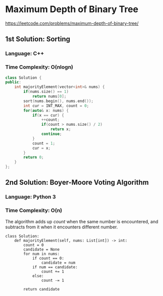 # Maximum Depth of Binary Tree
https://leetcode.com/problems/maximum-depth-of-binary-tree/

## 1st Solution: Sorting
### Language: C++
### Time Complexity: O(nlogn)

```c++
class Solution {
public:
    int majorityElement(vector<int>& nums) {
        if(nums.size() == 1)
            return nums[0];
        sort(nums.begin(), nums.end());
        int cur = INT_MAX, count = 0;
        for(auto& x: nums) {
            if(x == cur) {
                ++count;
                if(count > nums.size() / 2)
                    return x;
                continue;
            }
            count = 1;
            cur = x;
        }
        return 0;
    }
};
```

## 2nd Solution: Boyer-Moore Voting Algorithm
### Language: Python 3
### Time Complexity: O(n)

The algorithm adds up *count* when the same number is encountered, and subtracts from it when it encounters different number.

```python3
class Solution:
    def majorityElement(self, nums: List[int]) -> int:
        count = 0
        candidate = None
        for num in nums:
            if count == 0:
                candidate = num
            if num == candidate:
                count += 1
            else:
                count -= 1
                
        return candidate
```

